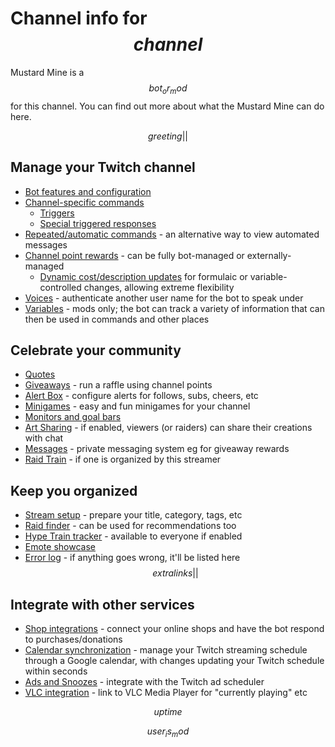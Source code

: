 # Channel info for $$channel$$

Mustard Mine is a $$bot_or_mod$$ for this channel. You can find out more about what
the Mustard Mine can do here.

$$greeting||$$

## Manage your Twitch channel

* [Bot features and configuration](features)
* [Channel-specific commands](commands)
  - [Triggers](triggers)
  - [Special triggered responses](specials)
* [Repeated/automatic commands](repeats) - an alternative way to view automated messages
* [Channel point rewards](pointsrewards) - can be fully bot-managed or externally-managed
  - [Dynamic cost/description updates](dynamics) for formulaic or variable-controlled changes,
    allowing extreme flexibility
* [Voices](voices) - authenticate another user name for the bot to speak under
* [Variables](variables) - mods only; the bot can track a variety of information that can then
  be used in commands and other places

## Celebrate your community
* [Quotes](quotes)
* [Giveaways](giveaway) - run a raffle using channel points
* [Alert Box](alertbox) - configure alerts for follows, subs, cheers, etc
* [Minigames](minigames) - easy and fun minigames for your channel
* [Monitors and goal bars](monitors)
* [Art Sharing](share) - if enabled, viewers (or raiders) can share their creations with chat
* [Messages](messages) - private messaging system eg for giveaway rewards
* [Raid Train](raidtrain) - if one is organized by this streamer

## Keep you organized
* [Stream setup](streamsetup) - prepare your title, category, tags, etc
* [Raid finder](/raidfinder?for=$$channel$$) - can be used for recommendations too
* [Hype Train tracker](/hypetrain?for=$$channel$$) - available to everyone if enabled
* [Emote showcase](/emotes?broadcaster=$$channel$$)
* [Error log](errors) - if anything goes wrong, it'll be listed here
$$extralinks||$$

## Integrate with other services
* [Shop integrations](integrations) - connect your online shops and have the bot respond to
  purchases/donations
* [Calendar synchronization](calendar) - manage your Twitch streaming schedule through a
  Google calendar, with changes updating your Twitch schedule within seconds
* [Ads and Snoozes](snoozeads) - integrate with the Twitch ad scheduler
* [VLC integration](vlc) - link to VLC Media Player for "currently playing" etc

$$uptime$$

$$user_is_mod$$

